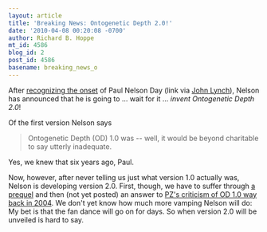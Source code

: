 ```yaml
---
layout: article
title: 'Breaking News: Ontogenetic Depth 2.0!'
date: '2010-04-08 00:20:08 -0700'
author: Richard B. Hoppe
mt_id: 4586
blog_id: 2
post_id: 4586
basename: breaking_news_o
---
```

After [recognizing the onset](http://www.evolutionnews.org/2010/04/a_puzzle_on_the_eve_of_paul_ne.html) of Paul Nelson Day (link via [John Lynch](http://blog.jmlynch.org/2010/04/07/happy-paul-nelson-day/)), Nelson has announced that he is going to ... wait for it ... _invent Ontogenetic Depth 2.0_!  

Of the first version Nelson says

> Ontogenetic Depth (OD) 1.0 was -- well, it would be beyond charitable to say utterly inadequate.

Yes, we knew that six years ago, Paul.  

Now, however, after never telling us just what version 1.0 actually was, Nelson is developing version 2.0.  First, though, we have to suffer through [a prequel](http://www.evolutionnews.org/2010/04/ontogenetic_depth_20_the_prequ.html) and then (not yet posted) an answer to [PZ's criticism of OD 1.0 way back in 2004](http://pandasthumb.org/archives/2004/03/ontogenetic-dep.html).  We don't yet know how much more vamping Nelson will do: My bet is that the fan dance will go on for days.  So when version 2.0 will be unveiled is hard to say.
